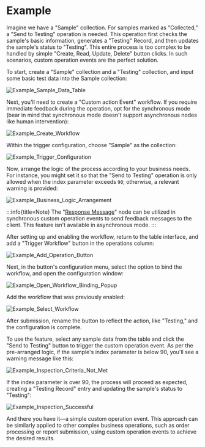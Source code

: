 # Example

Imagine we have a "Sample" collection. For samples marked as "Collected," a "Send to Testing" operation is needed. This operation first checks the sample's basic information, generates a "Testing" Record, and then updates the sample's status to "Testing". This entire process is too complex to be handled by simple "Create, Read, Update, Delete" button clicks. In such scenarios, custom operation events are the perfect solution.

To start, create a "Sample" collection and a "Testing" collection, and input some basic test data into the Sample collection:

![Example_Sample_Data_Table](https://static-docs.nocobase.com/20240509172234.png)

Next, you'll need to create a "Custom action Event" workflow. If you require immediate feedback during the operation, opt for the synchronous mode (bear in mind that synchronous mode doesn't support asynchronous nodes like human intervention):

![Example_Create_Workflow](https://static-docs.nocobase.com/20240509173106.png)

Within the trigger configuration, choose "Sample" as the collection:

![Example_Trigger_Configuration](https://static-docs.nocobase.com/20240509173148.png)

Now, arrange the logic of the process according to your business needs. For instance, you might set it so that the "Send to Testing" operation is only allowed when the index parameter exceeds `90`; otherwise, a relevant warning is provided:

![Example_Business_Logic_Arrangement](https://static-docs.nocobase.com/20240509174159.png)

:::info{title=Note}
The "[Response Message](../../nodes/response-message.md)" node can be utilized in synchronous custom operation events to send feedback messages to the client. This feature isn't available in asynchronous mode.
:::

After setting up and enabling the workflow, return to the table interface, and add a "Trigger Workflow" button in the operations column:

![Example_Add_Operation_Button](https://static-docs.nocobase.com/20240509174525.png)

Next, in the button's configuration menu, select the option to bind the workflow, and open the configuration window:

![Example_Open_Workflow_Binding_Popup](https://static-docs.nocobase.com/20240509174633.png)

Add the workflow that was previously enabled:

![Example_Select_Workflow](https://static-docs.nocobase.com/20240509174723.png)

After submission, rename the button to reflect the action, like "Testing," and the configuration is complete.

To use the feature, select any sample data from the table and click the "Send to Testing" button to trigger the custom operation event. As per the pre-arranged logic, if the sample's index parameter is below 90, you'll see a warning message like this:

![Example_Inspection_Criteria_Not_Met](https://static-docs.nocobase.com/20240509175026.png)

If the index parameter is over 90, the process will proceed as expected, creating a "Testing Record" entry and updating the sample's status to "Testing":

![Example_Inspection_Successful](https://static-docs.nocobase.com/20240509175247.png)

And there you have it—a simple custom operation event. This approach can be similarly applied to other complex business operations, such as order processing or report submission, using custom operation events to achieve the desired results.
